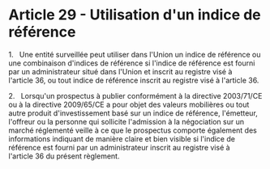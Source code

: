 # Article 29 - Utilisation d'un indice de référence


1.   Une entité surveillée peut utiliser dans l'Union un indice de référence ou une combinaison d'indices de référence si l'indice de référence est fourni par un administrateur situé dans l'Union et inscrit au registre visé à l'article 36, ou tout indice de référence inscrit au registre visé à l'article 36.

2.   Lorsqu'un prospectus à publier conformément à la directive 2003/71/CE ou à la directive 2009/65/CE a pour objet des valeurs mobilières ou tout autre produit d'investissement basé sur un indice de référence, l'émetteur, l'offreur ou la personne qui sollicite l'admission à la négociation sur un marché réglementé veille à ce que le prospectus comporte également des informations indiquant de manière claire et bien visible si l'indice de référence est fourni par un administrateur inscrit au registre visé à l'article 36 du présent règlement.

